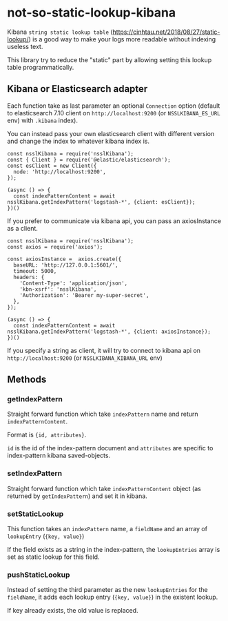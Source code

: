 # not-so-static-lookup-kibana

Kibana `string static lookup table` (https://cinhtau.net/2018/08/27/static-lookup/) is a good way to make your logs more readable without indexing useless text.

This library try to reduce the "static" part by allowing setting this lookup table programmatically.

## Kibana or Elasticsearch adapter

Each function take as last parameter an optional `Connection` option (default to elasticsearch 7.10 client on `http://localhost:9200` (or `NSSLKIBANA_ES_URL` env) with `.kibana` index).

You can instead pass your own elasticsearch client with different version and change the index to whatever kibana index is.

```
const nsslKibana = require('nsslKibana');
const { Client } = require('@elastic/elasticsearch');
const esClient = new Client({
  node: 'http://localhost:9200',
});

(async () => {
  const indexPatternContent = await nsslKibana.getIndexPattern('logstash-*', {client: esClient});
})()
```

If you prefer to communicate via kibana api, you can pass an axiosInstance as a client.

```
const nsslKibana = require('nsslKibana');
const axios = require('axios');

const axiosInstance =  axios.create({
  baseURL: 'http://127.0.0.1:5601/',
  timeout: 5000,
  headers: {
    'Content-Type': 'application/json',
    'kbn-xsrf': 'nsslKibana',
    'Authorization': 'Bearer my-super-secret',
  },
});

(async () => {
  const indexPatternContent = await nsslKibana.getIndexPattern('logstash-*', {client: axiosInstance});
})()
```

If you specify a string as client, it will try to connect to kibana api on `http://localhost:9200` (or `NSSLKIBANA_KIBANA_URL` env)

## Methods

### getIndexPattern

Straight forward function which take `indexPattern` name and return `indexPatternContent`.

Format is `{id, attributes}`.

`id` is the id of the index-pattern document and `attributes` are specific to index-pattern kibana saved-objects.

### setIndexPattern

Straight forward function which take `indexPatternContent` object (as returned by `getIndexPattern`) and set it in kibana.

### setStaticLookup

This function takes an `indexPattern` name, a `fieldName` and an array of `lookupEntry` (`{key, value}`)

If the field exists as a string in the index-pattern, the `lookupEntries` array is set as static lookup for this field.

### pushStaticLookup

Instead of setting the third parameter as the new `lookupEntries` for the `fieldName`, it adds each lookup entry (`{key, value}`) in the existent lookup.

If key already exists, the old value is replaced.
